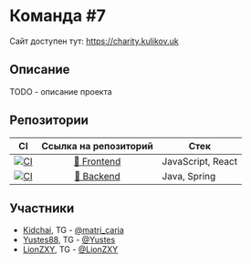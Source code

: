 # Команда #7

Сайт доступен тут: https://charity.kulikov.uk

## Описание

TODO - описание проекта

## Репозитории

|                                                                                               CI                                                                                              |                          Ссылка на репозиторий                          | Стек                |
|:---------------------------------------------------------------------------------------------------------------------------------------------------------------------------------------------:|:-----------------------------------------------------------------------:|---------------------|
| [![CI](https://github.com/Junior-Hackathon-Charity-2023/frontend/actions/workflows/push.yml/badge.svg)](https://github.com/Junior-Hackathon-Charity-2023/frontend/actions/workflows/push.yml) | [🎨 Frontend](https://github.com/Junior-Hackathon-Charity-2023/frontend) | JavaScript, React       |
| [![CI](https://github.com/Junior-Hackathon-Charity-2023/backend/actions/workflows/push.yml/badge.svg)](https://github.com/Junior-Hackathon-Charity-2023/backend/actions/workflows/push.yml)   | [🤖 Backend](https://github.com/Junior-Hackathon-Charity-2023/backend)   | Java, Spring |

## Участники

- [Kidchai](https://github.com/Kidchai), TG - [@matri_caria](https://t.me/matri_caria)
- [Yustes88](https://github.com/Yustes88), TG - [@Yustes](https://t.me/Yustes)
- [LionZXY](https://github.com/LionZXY), TG - [@LionZXY](https://t.me/LionZXY)

